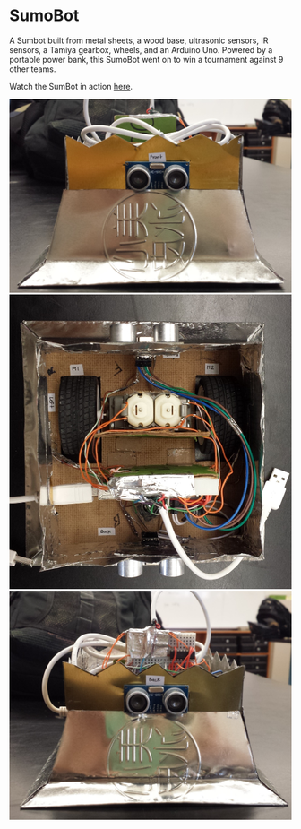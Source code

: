 # SumoBot

A Sumbot built from metal sheets, a wood base, ultrasonic sensors, IR sensors, a Tamiya gearbox, wheels, and an Arduino Uno. Powered by a portable power bank, this SumoBot went on to win a tournament against 9 other teams.

Watch the SumBot in action <a href="https://youtu.be/EKj6bLQV2Hk">here</a>.

<img src="images/front.jpg">
<img src="images/2.jpg">
<img src="images/back.jpg">
